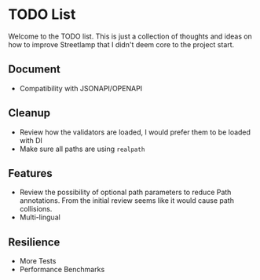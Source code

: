 # TODO List

Welcome to the TODO list. This is just a collection of thoughts and ideas on how to improve Streetlamp that I didn't deem core to the project start.

## Document
- Compatibility with JSONAPI/OPENAPI

## Cleanup
- Review how the validators are loaded, I would prefer them to be loaded with DI
- Make sure all paths are using `realpath`

## Features
- Review the possibility of optional path parameters to reduce Path annotations. From the initial review seems like it would cause path collisions.
- Multi-lingual

## Resilience 
- More Tests
- Performance Benchmarks